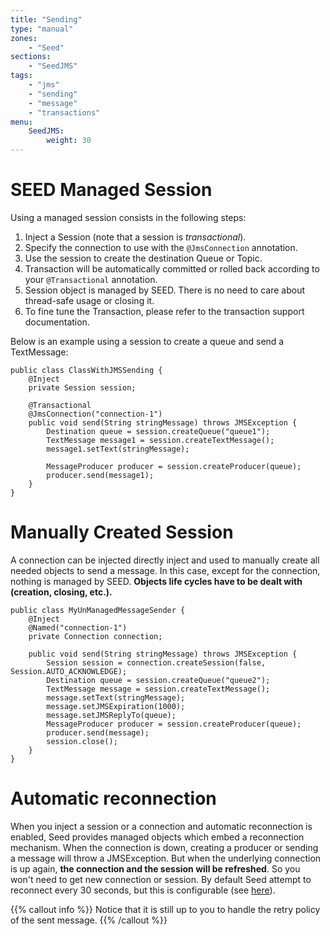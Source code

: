 ```yaml
---
title: "Sending"
type: "manual"
zones:
    - "Seed"
sections:
    - "SeedJMS"
tags:
    - "jms"
    - "sending"
    - "message"
    - "transactions"
menu:
    SeedJMS:
        weight: 30
---
```


# SEED Managed Session

Using a managed session consists in the following steps:

1. Inject a Session (note that a session is *transactional*).
2. Specify the connection to use with the `@JmsConnection` annotation.
3. Use the session to create the destination Queue or Topic.
4. Transaction will be automatically committed or rolled back according to your `@Transactional` annotation.
5. Session object is managed by SEED. There is no need to care about thread-safe usage or closing it.
6. To fine tune the Transaction, please refer to the transaction support documentation.

Below is an example using a session to create a queue and send a TextMessage:

    public class ClassWithJMSSending {
        @Inject
        private Session session;

        @Transactional
        @JmsConnection("connection-1")
        public void send(String stringMessage) throws JMSException {
            Destination queue = session.createQueue("queue1");
            TextMessage message1 = session.createTextMessage();
            message1.setText(stringMessage);

            MessageProducer producer = session.createProducer(queue);
            producer.send(message1);
        }
    }

# Manually Created Session

A connection can be injected directly inject and used to manually create all needed objects to send a message.
In this case, except for the connection, nothing is managed by SEED. **Objects life cycles have to be dealt with (creation, closing, etc.).**

    public class MyUnManagedMessageSender {
        @Inject
        @Named("connection-1")
        private Connection connection;

        public void send(String stringMessage) throws JMSException {
            Session session = connection.createSession(false, Session.AUTO_ACKNOWLEDGE);
            Destination queue = session.createQueue("queue2");
            TextMessage message = session.createTextMessage();
            message.setText(stringMessage);
            message.setJMSExpiration(1000);
            message.setJMSReplyTo(queue);
            MessageProducer producer = session.createProducer(queue);
            producer.send(message);
            session.close();
        }
    }

# Automatic reconnection

When you inject a session or a connection and automatic reconnection is enabled, Seed provides managed objects which 
embed a reconnection mechanism. When the connection is down, creating a producer or sending a message will throw a 
JMSException. But when the underlying connection is up again, **the connection and the session will be refreshed**. 
So you won't need to get new connection or session. By default Seed attempt to reconnect every 30 seconds, but this is 
configurable (see [here](../configuration#automatic-reconnection)).

{{% callout info %}}
Notice that it is still up to you to handle the retry policy of the sent message.
{{% /callout %}}